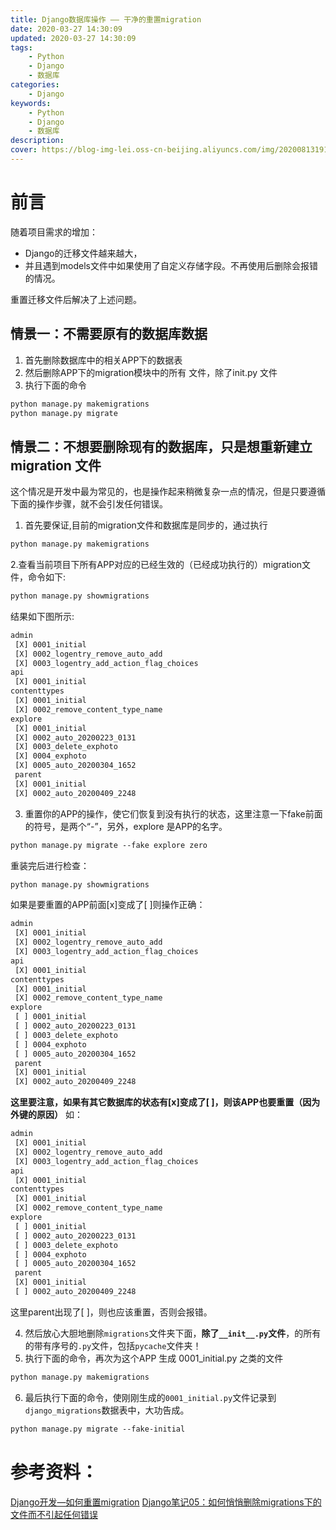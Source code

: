 ```yaml
---
title: Django数据库操作 —— 干净的重置migration
date: 2020-03-27 14:30:09
updated: 2020-03-27 14:30:09
tags:
	- Python
	- Django
	- 数据库
categories: 
	- Django
keywords:
	- Python
	- Django
	- 数据库
description: 
cover: https://blog-img-lei.oss-cn-beijing.aliyuncs.com/img/20200813191052.png
---
```


# 前言

随着项目需求的增加：

+ Django的迁移文件越来越大，
+ 并且遇到models文件中如果使用了自定义存储字段。不再使用后删除会报错的情况。

重置迁移文件后解决了上述问题。

## 情景一：不需要原有的数据库数据

1. 首先删除数据库中的相关APP下的数据表
2. 然后删除APP下的migration模块中的所有 文件，除了init.py 文件
3. 执行下面的命令

```	handlebars
python manage.py makemigrations
python manage.py migrate
```

## 情景二：不想要删除现有的数据库，只是想重新建立 migration 文件

这个情况是开发中最为常见的，也是操作起来稍微复杂一点的情况，但是只要遵循下面的操作步骤，就不会引发任何错误。

1. 首先要保证,目前的migration文件和数据库是同步的，通过执行

```handlebars
python manage.py makemigrations
```

2.查看当前项目下所有APP对应的已经生效的（已经成功执行的）migration文件，命令如下:

```handlebars
python manage.py showmigrations
```

结果如下图所示:

```handlebars
admin
 [X] 0001_initial
 [X] 0002_logentry_remove_auto_add
 [X] 0003_logentry_add_action_flag_choices
api
 [X] 0001_initial
contenttypes
 [X] 0001_initial
 [X] 0002_remove_content_type_name
explore
 [X] 0001_initial
 [X] 0002_auto_20200223_0131
 [X] 0003_delete_exphoto
 [X] 0004_exphoto
 [X] 0005_auto_20200304_1652
 parent
 [X] 0001_initial
 [X] 0002_auto_20200409_2248
```

3. 重置你的APP的操作，使它们恢复到没有执行的状态，这里注意一下fake前面的符号，是两个“-”，另外，explore 是APP的名字。

```handlebars
python manage.py migrate --fake explore zero
```

重装完后进行检查：

```handlebars
python manage.py showmigrations
```

如果是要重置的APP前面[x]变成了[ ]则操作正确：

```handlebars
admin
 [X] 0001_initial
 [X] 0002_logentry_remove_auto_add
 [X] 0003_logentry_add_action_flag_choices
api
 [X] 0001_initial
contenttypes
 [X] 0001_initial
 [X] 0002_remove_content_type_name
explore
 [ ] 0001_initial
 [ ] 0002_auto_20200223_0131
 [ ] 0003_delete_exphoto
 [ ] 0004_exphoto
 [ ] 0005_auto_20200304_1652
 parent
 [X] 0001_initial
 [X] 0002_auto_20200409_2248
```

**这里要注意，如果有其它数据库的状态有[x]变成了[ ]，则该APP也要重置（因为外键的原因）** 如：

```handlebars
admin
 [X] 0001_initial
 [X] 0002_logentry_remove_auto_add
 [X] 0003_logentry_add_action_flag_choices
api
 [X] 0001_initial
contenttypes
 [X] 0001_initial
 [X] 0002_remove_content_type_name
explore
 [ ] 0001_initial
 [ ] 0002_auto_20200223_0131
 [ ] 0003_delete_exphoto
 [ ] 0004_exphoto
 [ ] 0005_auto_20200304_1652
 parent
 [X] 0001_initial
 [ ] 0002_auto_20200409_2248
```

这里parent出现了[ ]，则也应该重置，否则会报错。

4. 然后放心大胆地删除`migrations`文件夹下面，**除了`__init__.py`文件**，的所有的带有序号的`.py`文件，包括`pycache`文件夹！
5. 执行下面的命令，再次为这个APP 生成 0001_initial.py 之类的文件

```handlebars
python manage.py makemigrations
```

6. 最后执行下面的命令，使刚刚生成的`0001_initial.py`文件记录到`django_migrations`数据表中，大功告成。

```handlebars
python manage.py migrate --fake-initial
```

# 参考资料：
[Django开发—如何重置migration](https://blog.csdn.net/zhuoxiuwu/article/details/52167599)
[Django笔记05：如何悄悄删除migrations下的文件而不引起任何错误](https://blog.csdn.net/gaifuxi9518/article/details/86591806)